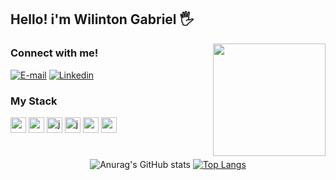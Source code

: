 ## Hello! i'm Wilinton Gabriel 🖐️


<img align="right" height="180px" src="https://user-images.githubusercontent.com/74038190/212748830-4c709398-a386-4761-84d7-9e10b98fbe6e.gif" />

### Connect with me!

[![E-mail](https://img.shields.io/badge/Gmail-D14836?style=for-the-badge&logo=gmail&logoColor=626B71&color=black)](mailto:wilintongabrielss1@gmail.com)
[![Linkedin](https://img.shields.io/badge/-LinkedIn-000?style=for-the-badge&logo=linkedin&logoColor=626B71&color:FFF)](https://www.linkedin.com/in/wilinton-gabriel-40b591249/)


<div align="left">

  ### My Stack
  <img src="https://cdn.jsdelivr.net/gh/devicons/devicon/icons/react/react-original.svg" height="25" alt="postgresql logo" title="Postgre SQL" />
  <img src="https://cdn.jsdelivr.net/gh/devicons/devicon/icons/nodejs/nodejs-original.svg" height="25" alt="nodeJS logo" title="Node JS" />
  <img src="https://cdn.jsdelivr.net/gh/devicons/devicon/icons/javascript/javascript-plain.svg" height="25" alt="javascript logo" title="Javascript" />
  <img src="https://cdn.jsdelivr.net/gh/devicons/devicon/icons/java/java-original.svg" height="25" alt="java logo" title="Java" />
  <img src="https://cdn.jsdelivr.net/gh/devicons/devicon/icons/spring/spring-original.svg" height="25" alt="spring logo" title="Spring Framework" />
  <img src="https://cdn.jsdelivr.net/gh/devicons/devicon/icons/postgresql/postgresql-original.svg" height="25" alt="postgresql logo" title="Postgre SQL" />
</div>

<!-- ### I'm Currently learning  --> 

#

<div style="text-align: center;" align="center">
  
![Anurag's GitHub stats](https://github-readme-stats.vercel.app/api?username=willGabriell&theme=github_dark&show_icons=true&rank_icon=github&hide_title=true&include_all_commits=false&count_private=true&line_height=25&hide=issues)
[![Top Langs](https://github-readme-stats.vercel.app/api/top-langs/?username=willGabriell&layout=compact&theme=github_dark)]()

</div>


